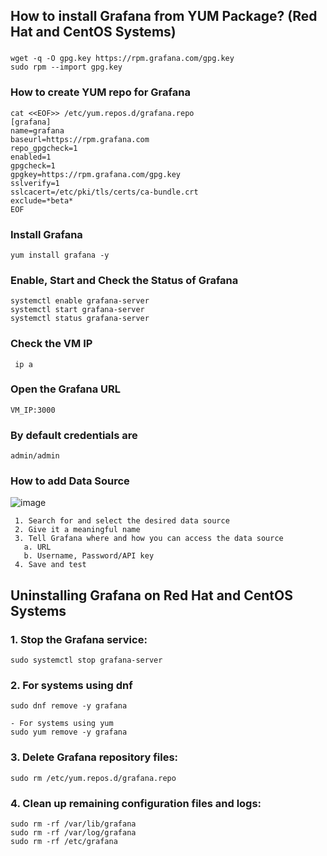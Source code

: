 ##  **How to install Grafana from YUM Package? (Red Hat and CentOS Systems)**

### 

```
wget -q -O gpg.key https://rpm.grafana.com/gpg.key
sudo rpm --import gpg.key
```
###  How to create YUM repo for Grafana
```
cat <<EOF>> /etc/yum.repos.d/grafana.repo
[grafana]
name=grafana
baseurl=https://rpm.grafana.com
repo_gpgcheck=1
enabled=1
gpgcheck=1
gpgkey=https://rpm.grafana.com/gpg.key
sslverify=1
sslcacert=/etc/pki/tls/certs/ca-bundle.crt
exclude=*beta*
EOF
```
### Install Grafana 
```
yum install grafana -y
```

### Enable, Start and Check the Status of Grafana
```
systemctl enable grafana-server
systemctl start grafana-server
systemctl status grafana-server
```

### Check the VM IP
```
 ip a
```

### Open the Grafana URL
```
VM_IP:3000
```
### By default credentials are 
```
admin/admin
```

### How to add Data Source

![image](https://github.com/user-attachments/assets/d91a7b78-d2fb-4b74-811a-19d4e4a46ec1)

```
 1. Search for and select the desired data source
 2. Give it a meaningful name
 3. Tell Grafana where and how you can access the data source
   a. URL
   b. Username, Password/API key
 4. Save and test
```


## **Uninstalling Grafana on Red Hat and CentOS Systems**

### 1. Stop the Grafana service:
```
sudo systemctl stop grafana-server
```
### 2. For systems using dnf
```
sudo dnf remove -y grafana

- For systems using yum
sudo yum remove -y grafana
```
### 3. Delete Grafana repository files:
```
sudo rm /etc/yum.repos.d/grafana.repo
```


### 4. Clean up remaining configuration files and logs:

```
sudo rm -rf /var/lib/grafana
sudo rm -rf /var/log/grafana
sudo rm -rf /etc/grafana
```
